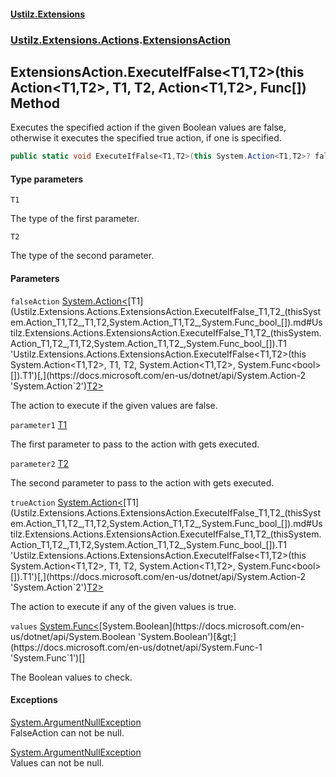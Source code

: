 #### [Ustilz.Extensions](index.md 'index')
### [Ustilz.Extensions.Actions](Ustilz.Extensions.Actions.md 'Ustilz.Extensions.Actions').[ExtensionsAction](Ustilz.Extensions.Actions.ExtensionsAction.md 'Ustilz.Extensions.Actions.ExtensionsAction')

## ExtensionsAction.ExecuteIfFalse<T1,T2>(this Action<T1,T2>, T1, T2, Action<T1,T2>, Func<bool>[]) Method

Executes the specified action if the given Boolean values are false,  
otherwise it executes the specified true action, if one is specified.

```csharp
public static void ExecuteIfFalse<T1,T2>(this System.Action<T1,T2>? falseAction, T1 parameter1, T2 parameter2, System.Action<T1,T2>? trueAction=null, params System.Func<bool>[] values);
```
#### Type parameters

<a name='Ustilz.Extensions.Actions.ExtensionsAction.ExecuteIfFalse_T1,T2_(thisSystem.Action_T1,T2_,T1,T2,System.Action_T1,T2_,System.Func_bool_[]).T1'></a>

`T1`

The type of the first parameter.

<a name='Ustilz.Extensions.Actions.ExtensionsAction.ExecuteIfFalse_T1,T2_(thisSystem.Action_T1,T2_,T1,T2,System.Action_T1,T2_,System.Func_bool_[]).T2'></a>

`T2`

The type of the second parameter.
#### Parameters

<a name='Ustilz.Extensions.Actions.ExtensionsAction.ExecuteIfFalse_T1,T2_(thisSystem.Action_T1,T2_,T1,T2,System.Action_T1,T2_,System.Func_bool_[]).falseAction'></a>

`falseAction` [System.Action&lt;](https://docs.microsoft.com/en-us/dotnet/api/System.Action-2 'System.Action`2')[T1](Ustilz.Extensions.Actions.ExtensionsAction.ExecuteIfFalse_T1,T2_(thisSystem.Action_T1,T2_,T1,T2,System.Action_T1,T2_,System.Func_bool_[]).md#Ustilz.Extensions.Actions.ExtensionsAction.ExecuteIfFalse_T1,T2_(thisSystem.Action_T1,T2_,T1,T2,System.Action_T1,T2_,System.Func_bool_[]).T1 'Ustilz.Extensions.Actions.ExtensionsAction.ExecuteIfFalse<T1,T2>(this System.Action<T1,T2>, T1, T2, System.Action<T1,T2>, System.Func<bool>[]).T1')[,](https://docs.microsoft.com/en-us/dotnet/api/System.Action-2 'System.Action`2')[T2](Ustilz.Extensions.Actions.ExtensionsAction.ExecuteIfFalse_T1,T2_(thisSystem.Action_T1,T2_,T1,T2,System.Action_T1,T2_,System.Func_bool_[]).md#Ustilz.Extensions.Actions.ExtensionsAction.ExecuteIfFalse_T1,T2_(thisSystem.Action_T1,T2_,T1,T2,System.Action_T1,T2_,System.Func_bool_[]).T2 'Ustilz.Extensions.Actions.ExtensionsAction.ExecuteIfFalse<T1,T2>(this System.Action<T1,T2>, T1, T2, System.Action<T1,T2>, System.Func<bool>[]).T2')[&gt;](https://docs.microsoft.com/en-us/dotnet/api/System.Action-2 'System.Action`2')

The action to execute if the given values are false.

<a name='Ustilz.Extensions.Actions.ExtensionsAction.ExecuteIfFalse_T1,T2_(thisSystem.Action_T1,T2_,T1,T2,System.Action_T1,T2_,System.Func_bool_[]).parameter1'></a>

`parameter1` [T1](Ustilz.Extensions.Actions.ExtensionsAction.ExecuteIfFalse_T1,T2_(thisSystem.Action_T1,T2_,T1,T2,System.Action_T1,T2_,System.Func_bool_[]).md#Ustilz.Extensions.Actions.ExtensionsAction.ExecuteIfFalse_T1,T2_(thisSystem.Action_T1,T2_,T1,T2,System.Action_T1,T2_,System.Func_bool_[]).T1 'Ustilz.Extensions.Actions.ExtensionsAction.ExecuteIfFalse<T1,T2>(this System.Action<T1,T2>, T1, T2, System.Action<T1,T2>, System.Func<bool>[]).T1')

The first parameter to pass to the action with gets executed.

<a name='Ustilz.Extensions.Actions.ExtensionsAction.ExecuteIfFalse_T1,T2_(thisSystem.Action_T1,T2_,T1,T2,System.Action_T1,T2_,System.Func_bool_[]).parameter2'></a>

`parameter2` [T2](Ustilz.Extensions.Actions.ExtensionsAction.ExecuteIfFalse_T1,T2_(thisSystem.Action_T1,T2_,T1,T2,System.Action_T1,T2_,System.Func_bool_[]).md#Ustilz.Extensions.Actions.ExtensionsAction.ExecuteIfFalse_T1,T2_(thisSystem.Action_T1,T2_,T1,T2,System.Action_T1,T2_,System.Func_bool_[]).T2 'Ustilz.Extensions.Actions.ExtensionsAction.ExecuteIfFalse<T1,T2>(this System.Action<T1,T2>, T1, T2, System.Action<T1,T2>, System.Func<bool>[]).T2')

The second parameter to pass to the action with gets executed.

<a name='Ustilz.Extensions.Actions.ExtensionsAction.ExecuteIfFalse_T1,T2_(thisSystem.Action_T1,T2_,T1,T2,System.Action_T1,T2_,System.Func_bool_[]).trueAction'></a>

`trueAction` [System.Action&lt;](https://docs.microsoft.com/en-us/dotnet/api/System.Action-2 'System.Action`2')[T1](Ustilz.Extensions.Actions.ExtensionsAction.ExecuteIfFalse_T1,T2_(thisSystem.Action_T1,T2_,T1,T2,System.Action_T1,T2_,System.Func_bool_[]).md#Ustilz.Extensions.Actions.ExtensionsAction.ExecuteIfFalse_T1,T2_(thisSystem.Action_T1,T2_,T1,T2,System.Action_T1,T2_,System.Func_bool_[]).T1 'Ustilz.Extensions.Actions.ExtensionsAction.ExecuteIfFalse<T1,T2>(this System.Action<T1,T2>, T1, T2, System.Action<T1,T2>, System.Func<bool>[]).T1')[,](https://docs.microsoft.com/en-us/dotnet/api/System.Action-2 'System.Action`2')[T2](Ustilz.Extensions.Actions.ExtensionsAction.ExecuteIfFalse_T1,T2_(thisSystem.Action_T1,T2_,T1,T2,System.Action_T1,T2_,System.Func_bool_[]).md#Ustilz.Extensions.Actions.ExtensionsAction.ExecuteIfFalse_T1,T2_(thisSystem.Action_T1,T2_,T1,T2,System.Action_T1,T2_,System.Func_bool_[]).T2 'Ustilz.Extensions.Actions.ExtensionsAction.ExecuteIfFalse<T1,T2>(this System.Action<T1,T2>, T1, T2, System.Action<T1,T2>, System.Func<bool>[]).T2')[&gt;](https://docs.microsoft.com/en-us/dotnet/api/System.Action-2 'System.Action`2')

The action to execute if any of the given values is true.

<a name='Ustilz.Extensions.Actions.ExtensionsAction.ExecuteIfFalse_T1,T2_(thisSystem.Action_T1,T2_,T1,T2,System.Action_T1,T2_,System.Func_bool_[]).values'></a>

`values` [System.Func&lt;](https://docs.microsoft.com/en-us/dotnet/api/System.Func-1 'System.Func`1')[System.Boolean](https://docs.microsoft.com/en-us/dotnet/api/System.Boolean 'System.Boolean')[&gt;](https://docs.microsoft.com/en-us/dotnet/api/System.Func-1 'System.Func`1')[[]](https://docs.microsoft.com/en-us/dotnet/api/System.Array 'System.Array')

The Boolean values to check.

#### Exceptions

[System.ArgumentNullException](https://docs.microsoft.com/en-us/dotnet/api/System.ArgumentNullException 'System.ArgumentNullException')  
FalseAction can not be null.

[System.ArgumentNullException](https://docs.microsoft.com/en-us/dotnet/api/System.ArgumentNullException 'System.ArgumentNullException')  
Values can not be null.